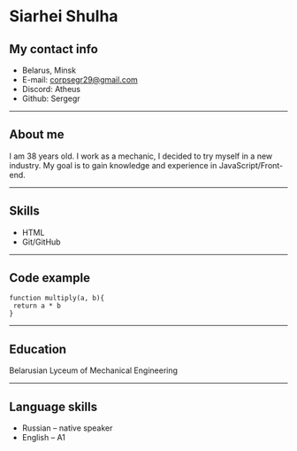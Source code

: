 # Siarhei Shulha

## My contact info

* Belarus, Minsk
* E-mail: corpsegr29@gmail.com
* Discord: Atheus
* Github: Sergegr

---

## About me
I am 38 years old. I work as a mechanic, I decided to try myself in a new industry. My goal is to gain knowledge and experience in JavaScript/Front-end.

---

## Skills

* HTML
* Git/GitHub

---

## Code example

```
function multiply(a, b){
 return a * b
}
```

---

## Education

Belarusian Lyceum of Mechanical Engineering

---

## Language skills

* Russian – native speaker
* English – A1




